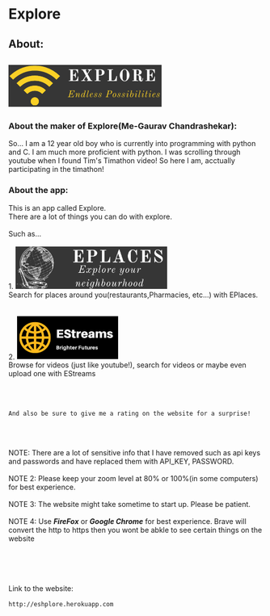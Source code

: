 <h1>Explore</h1>

<h2>About:<h2>
<img src="/static/images/icon.png" alt='Explore icon'> 
  
<h3>About the maker of Explore(Me-Gaurav Chandrashekar):</h3>
<p>So... I am a 12 year old boy who is currently into programming with python and C. I am much more proficient with python. 
I was scrolling through youtube when I found Tim's Timathon video! So here I am, acctually participating in the timathon!</p>

<h3>About the app:</h3>

  
<p>This is an app called Explore.<br>
There are a lot of things you can do with explore.
  <br>
  <br>
Such as... 
  <br>
  <br>
1. <img src="/static/images/eplaces.png" width="300px" alt="EPlaces icon">
  <br> 
Search for places around you(restaurants,Pharmacies, etc...) with EPlaces. <br>
  <br>
  <br>
2. <img src="static/images/logo.png" alt="EStreams icon" width="200px">
  <br>
Browse for videos (just like youtube!), search for videos or maybe even upload one with EStreams</p>
  <br>
  <br>
  
    And also be sure to give me a rating on the website for a surprise!
  <br>
  <br>
  
NOTE: There are a lot of sensitive info that I have removed such as api keys and passwords and have replaced them with API_KEY, PASSWORD. <br>
  <br>
NOTE 2: Please keep your zoom level at 80% or 100%(in some computers) for best experience. <br>
  <br>
NOTE 3: The website might take sometime to start up. Please be patient. <br>
  <br>
NOTE 4: Use ***FireFox*** or ***Google Chrome*** for best experience. Brave will convert the http to https then you wont be abkle to see certain things on the website
<br>
  <br>
  <br>
  <br>
  <br>
  
Link to the website:
  
    http://eshplore.herokuapp.com
  
  

